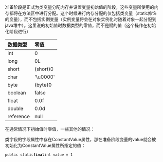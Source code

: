 准备阶段是正式为类变量分配内存并设置变量初始值的阶段，这些变量所使用的内存都将在方法区中进行分配。这个时候进行内存分配的仅包括类变量（static修饰的变量），而不包括实例变量（实例变量将会在对象实例化时随着对象一起分配到java堆中）。这里说的初始值时数据类型的零值，而不是赋的值（这个操作在初始化阶段进行）

| 数据类型 | 零值 |
| :--- | :--- |
| int | 0 |
| long | 0L |
| short | \(short\)0 |
| char | '\u0000' |
| byte | \(byte\)0 |
| boolean | false |
| float | 0.0f |
| double | 0.0d |
| reference | null |

在通常情况下初始值时零值，一些其他的情况：

类字段的字段属性中存在ConstantValue属性，那在准备阶段变量的value就会被初始化为ConstantValue属性所指定的值：

`public static`**`final`**`int value = 1`

